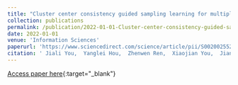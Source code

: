 ```yaml
---
title: "Cluster center consistency guided sampling learning for multiple kernel clustering"
collection: publications
permalink: /publication/2022-01-01-Cluster-center-consistency-guided-sampling-learning-for-multiple-kernel-clustering
date: 2022-01-01
venue: 'Information Sciences'
paperurl: 'https://www.sciencedirect.com/science/article/pii/S0020025522005059'
citation: ' Jiali You,  Yanglei Hou,  Zhenwen Ren,  Xiaojian You,  Jian Dai,  Yuancheng Yao, &quot;Cluster center consistency guided sampling learning for multiple kernel clustering.&quot; Information Sciences, 2022.'
---
```

[Access paper here](https://www.sciencedirect.com/science/article/pii/S0020025522005059){:target="_blank"}
